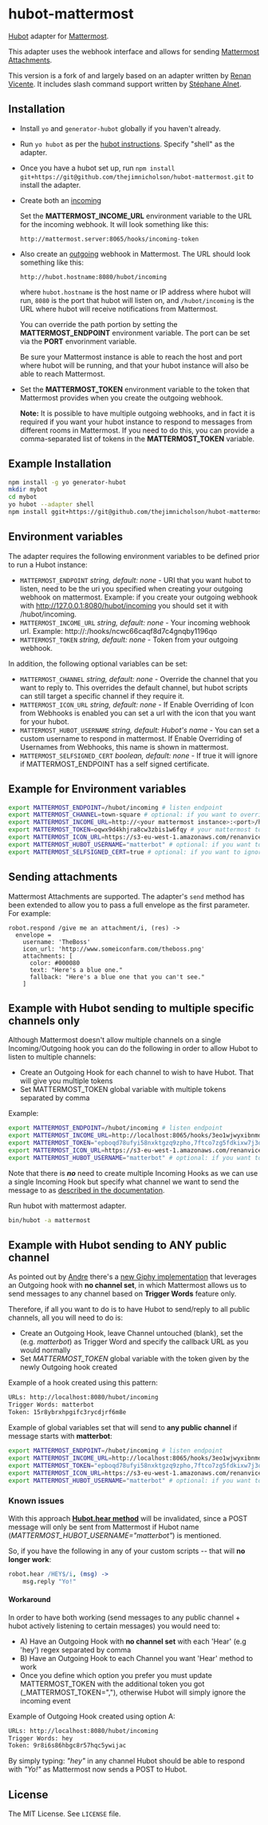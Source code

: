 
# hubot-mattermost

[Hubot](https://github.com/github/hubot) adapter for [Mattermost](http://www.mattermost.org/).

This adapter uses the webhook interface and allows for sending [Mattermost Attachments](https://docs.mattermost.com/developer/message-attachments.html).

This version is a fork of and largely based on an adapter written by [Renan Vicente](https://github.com/renanvicente). It includes slash command support
written by [Stéphane Alnet](https://github.com/shimaore).


## Installation

* Install `yo` and `generator-hubot` globally if you haven't already.
* Run `yo hubot` as per the [hubot instructions](https://hubot.github.com/docs/). Specify "shell" as the adapter.
* Once you have a hubot set up, run `npm install git+https://git@github.com/thejimnicholson/hubot-mattermost.git` to install the adapter.
* Create both an [incoming](https://docs.mattermost.com/developer/webhooks-incoming.html)

   Set the __MATTERMOST_INCOME_URL__ environment variable to the URL for the incoming webhook. It will look something like this:

   `http://mattermost.server:8065/hooks/incoming-token`

* Also create an [outgoing](https://docs.mattermost.com/developer/webhooks-outgoing.html) webhook in Mattermost. The URL should look something like this:

   `http://hubot.hostname:8080/hubot/incoming`

   where `hubot.hostname` is the host name or IP address where hubot will run, `8080` is the port that hubot will listen on, and `/hubot/incoming` is the URL where hubot will receive notifications from Mattermost.

   You can override the path portion by setting the __MATTERMOST_ENDPOINT__ environment variable. The port can be set via the __PORT__ envorinment variable.

   Be sure your Mattermost instance is able to reach the host and port where hubot will be running, and that your hubot instance will also be able to reach Mattermost.

* Set the __MATTERMOST_TOKEN__ environment variable to the token that Mattermost provides when you create the outgoing webhook.

   __Note:__ It is possible to have multiple outgoing webhooks, and in fact it is required if you want your hubot instance to respond to messages from different rooms in Mattermost. If you need to do this, you can provide a comma-separated list of tokens in the __MATTERMOST_TOKEN__ variable.


## Example Installation

  ```sh
npm install -g yo generator-hubot
mkdir mybot
cd mybot
yo hubot --adapter shell
npm install ggit+https://git@github.com/thejimnicholson/hubot-mattermost.git
  ```

## Environment variables

The adapter requires the following environment variables to be defined prior to run a Hubot instance:

* `MATTERMOST_ENDPOINT` _string, default: none_ - URI that you want hubot to listen, need to be the uri you specified when creating your outgoing webhook on mattermost. Example: if you create your outgoing webhook with http://127.0.0.1:8080/hubot/incoming you should set it with /hubot/incoming.
* `MATTERMOST_INCOME_URL` _string, default: none_ - Your incoming webhook url. Example: http://<your mattermost instance>:<port>/hooks/ncwc66caqf8d7c4gnqby1196qo
* `MATTERMOST_TOKEN` _string, default: none_ - Token from your outgoing webhook.

In addition, the following optional variables can be set:

* `MATTERMOST_CHANNEL` _string, default: none_ - Override the channel that you want to reply to. This overrides the default channel, but hubot scripts can still target a specific channel if they require it.
* `MATTERMOST_ICON_URL` _string, default: none_ - If Enable Overriding of Icon from Webhooks is enabled you can set a url with the icon that you want for your hubot.
* `MATTERMOST_HUBOT_USERNAME` _string, default: Hubot's name_ - You can set a custom username to respond in mattermost. If Enable Overriding of Usernames from Webhooks, this name is shown in mattermost.
* `MATTERMOST_SELFSIGNED_CERT` _boolean, default: none_ - If true it will ignore if MATTERMOST_ENDPOINT has a self signed certificate.

## Example for Environment variables
  ```sh
export MATTERMOST_ENDPOINT=/hubot/incoming # listen endpoint
export MATTERMOST_CHANNEL=town-square # optional: if you want to override your channel
export MATTERMOST_INCOME_URL=http://<your mattermost instance>:<port>/hooks/ncwc66caqf8d7c4gnqby1196qo # your mattermost income url
export MATTERMOST_TOKEN=oqwx9d4khjra8cw3zbis1w6fqy # your mattermost token
export MATTERMOST_ICON_URL=https://s3-eu-west-1.amazonaws.com/renanvicente/toy13.png # optional: if you want to override hubot icon
export MATTERMOST_HUBOT_USERNAME="matterbot" # optional: if you want to override hubot name
export MATTERMOST_SELFSIGNED_CERT=true # optional: if you want to ignore self signed certificate

  ```

## Sending attachments

Mattermost Attachments are supported. The adapter's `send` method has been extended to allow you to pass a full envelope as the first parameter. For example:

```
robot.respond /give me an attachment/i, (res) ->
  envelope =
    username: 'TheBoss'
    icon_url: 'http://www.someiconfarm.com/theboss.png'
    attachments: [
      color: #000080
      text: "Here's a blue one."
      fallback: "Here's a blue one that you can't see."
    ]
```

## Example with Hubot sending to multiple specific channels only

Although Mattermost doesn't allow multiple channels on a single Incoming/Outgoing hook you can do the following in order to allow Hubot to listen to multiple channels:

* Create an Outgoing Hook for each channel to wish to have Hubot. That will give you multiple tokens
* Set MATTERMOST_TOKEN global variable with multiple tokens separated by comma

Example:
```sh
export MATTERMOST_ENDPOINT=/hubot/incoming # listen endpoint
export MATTERMOST_INCOME_URL=http://localhost:8065/hooks/3eo1wjwyxibnmd5rsusk4h4pgh # your mattermost income url
export MATTERMOST_TOKEN="epboqd78ufyi58nxktgzq9zpho,7ftco7zg5fdkixw7j3okmuo3eo" # your mattermost token for **each Channel**
export MATTERMOST_ICON_URL=https://s3-eu-west-1.amazonaws.com/renanvicente/toy13.png # optional: if you want to override hubot icon
export MATTERMOST_HUBOT_USERNAME="matterbot" # optional: if you want to override hubot name
```

Note that there is ***no*** need to create multiple Incoming Hooks as we can use a single Incoming Hook but specify what channel we want to send the message to as [described in the documentation](http://docs.mattermost.org/integrations/webhooks/Incoming-Webhooks.html).


Run hubot with mattermost adapter.
  ```sh
bin/hubot -a mattermost
  ```

## Example with Hubot sending to ANY public channel

As pointed out by [Andre](https://github.com/devTechi) there's a [new Giphy implementation](https://github.com/mattermost/mattermost-integration-giphy) that leverages an Outgoing hook with **no channel set**, in which Mattermost allows us to send messages to any channel based on **Trigger Words** feature only.

Therefore, if all you want to do is to have Hubot to send/reply to all public channels, all you will need to do is:

* Create an Outgoing Hook, leave Channel untouched (blank), set the <Hubot Name> (e.g. *matterbot*) as Trigger Word and specify the callback URL as you would normally
* Set *MATTERMOST_TOKEN* global variable with the token given by the newly Outgoing hook created

Example of a hook created using this pattern:
```sh
URLs: http://localhost:8080/hubot/incoming
Trigger Words: matterbot
Token: 15r8ybrxhpgifc3rycdjrf6m8e
```

Example of global variables set that will send to **any public channel** if message starts with **matterbot**:
```sh
export MATTERMOST_ENDPOINT=/hubot/incoming # listen endpoint
export MATTERMOST_INCOME_URL=http://localhost:8065/hooks/3eo1wjwyxibnmd5rsusk4h4pgh # your mattermost income url
export MATTERMOST_TOKEN="epboqd78ufyi58nxktgzq9zpho,7ftco7zg5fdkixw7j3okmuo3eo" # your mattermost token
export MATTERMOST_ICON_URL=https://s3-eu-west-1.amazonaws.com/renanvicente/toy13.png # optional: if you want to override hubot icon
export MATTERMOST_HUBOT_USERNAME="matterbot" # optional: if you want to override hubot name
```

### Known issues

With this approach [**Hubot.hear method**](https://hubot.github.com/docs/scripting/#hearing-and-responding) will be invalidated, since a POST message will only be sent from Mattermost if Hubot name (_MATTERMOST_HUBOT_USERNAME="matterbot"_) is mentioned.

So, if you have the following in any of your custom scripts -- that will **no longer work**:

```coffeescript
robot.hear /HEY$/i, (msg) ->
	msg.reply "Yo!"
```

#### Workaround

In order to have both working (send messages to any public channel + hubot actively listening to certain messages) you would need to:

* A) Have an Outgoing Hook with **no channel set** with each 'Hear' (e.g 'hey') regex separated by comma
* B) Have an Outgoing Hook to each Channel you want 'Hear' method to work
* Once you define which option you prefer you must update MATTERMOST_TOKEN with the additional token you got (_MATTERMOST_TOKEN="<token1>,<token2>"), otherwise Hubot will simply ignore the incoming event

Example of Outgoing Hook created using option A:
```sh
URLs: http://localhost:8080/hubot/incoming
Trigger Words: hey
Token: 9r8i6s86hbgc8r57hqc5ywijac
```

By simply typing: *"hey"* in any channel Hubot should be able to respond with *"Yo!"* as Mattermost now sends a POST to Hubot.

## License
The MIT License. See `LICENSE` file.
